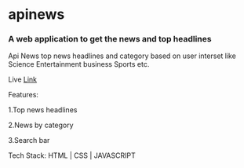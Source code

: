# apinews
<h3>A web application to get the news and top headlines</h3>
<p>Api News top news headlines and  category based on user interset like Science Entertainment business Sports etc.
</p>
<p>Live <a href="https://apinewsapp.netlify.app/" target="blank">Link</a></p>
<p>Features:</p>
  <p>1.Top news headlines</p>
  <p>2.News by category</p>
  <p>3.Search bar</p>
<p>Tech Stack: HTML | CSS | JAVASCRIPT</p>

